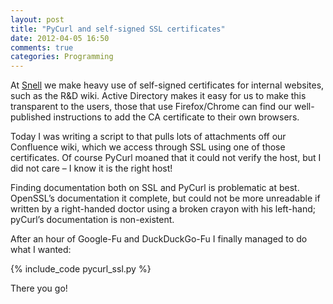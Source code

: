 ```yaml
---
layout: post
title: "PyCurl and self-signed SSL certificates"
date: 2012-04-05 16:50
comments: true
categories: Programming
---
```


At <a href="http://www.snellgroup.com" target="_blank">Snell</a> we make heavy use of self-signed certificates for internal websites, such as the R&D wiki. Active Directory makes it easy for us to make this transparent to the users, those that use Firefox/Chrome can find our well-published instructions to add the CA certificate to their own browsers.
<!-- more -->

Today I was writing a script to that pulls lots of attachments off our Confluence wiki, which we access through SSL using one of those certificates. Of course PyCurl  moaned that it could not verify the host, but I did not care – I know it is the right host!

Finding documentation both on SSL and PyCurl is problematic at best. OpenSSL’s documentation it complete, but could not be more unreadable if written by a right-handed doctor using a broken crayon with his left-hand; pyCurl’s documentation is non-existent.

After an hour of Google-Fu and DuckDuckGo-Fu I finally managed to do what I wanted:

{% include_code pycurl_ssl.py %}

There you go!
